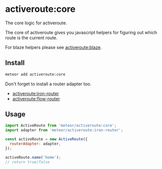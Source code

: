 # activeroute:core

The core logic for activeroute.

The core of activeroute gives you javascript helpers for figuring out which
route is the current route.

For blaze helpers please see [activeroute:blaze].

## Install

```sh
meteor add activeroute:core
```

Don't forget to install a router adapter too.

* [activeroute:iron-router]
* [activeroute:flow-router]

## Usage

```js
import ActiveRoute from 'meteor/activeroute:core';
import adapter from 'meteor/activeroute:iron-router';

const activeRoute = new ActiveRoute({
  routerAdapter: adapter,
});

activeRoute.name('home');
// return true/false
```

[activeroute:blaze]: (https://github.com/meteor-activeroute/blaze)
[activeroute:flow-router]: (https://github.com/meteor-activeroute/flow-router)
[activeroute:iron-router]: (https://github.com/meteor-activeroute/iron-router)
